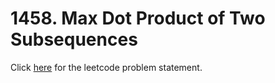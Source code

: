# 1458. Max Dot Product of Two Subsequences

Click [here](https://leetcode.com/problems/max-dot-product-of-two-subsequences/) for the leetcode problem statement.
